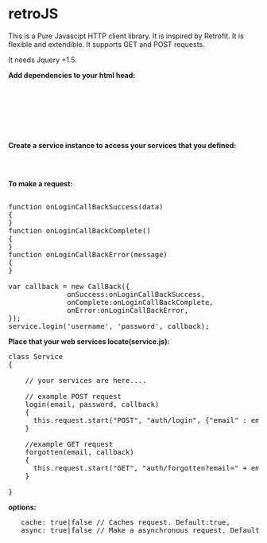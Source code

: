 # retroJS

This is a Pure Javascipt HTTP client library. It is inspired by Retrofit. It is flexible and extendible. It supports GET and POST requests.

It needs Jquery +1.5.

<b>Add dependencies to your html head: </b>
<pre>
<script src="https://ajax.googleapis.com/ajax/libs/jquery/3.2.1/jquery.min.js"></script>
<script type="text/javascript" src="callback.js"></script>
<script type="text/javascript" src="service.js"></script>
</pre>

<b>Create a service instance to access your services that you defined: </b>

<pre>
<script>
   var service = new Service("your web service url");
</script>
</pre>

<b>To make a request: </b>

<pre>

function onLoginCallBackSuccess(data)
{ 
}
function onLoginCallBackComplete()
{ 
}
function onLoginCallBackError(message)
{ 
}

var callback = new CallBack({
              onSuccess:onLoginCallBackSuccess,
              onComplete:onLoginCallBackComplete,
              onError:onLoginCallBackError,
});
service.login('username', 'password', callback);
</pre>

<b>Place that your web services locate(service.js): </b>
<pre>
class Service
{

    // your services are here....
    
    // example POST request
    login(email, password, callback)
    {
      this.request.start("POST", "auth/login", {"email" : email, "password" : password, "password" : password }, callback, {});
    }

    //example GET request
    forgotten(email, callback)
    {
      this.request.start("GET", "auth/forgotten?email=" + email , "", callback, {}); // last parameter is options
    }

}
</pre>

<b>options:</b>
<pre>
   cache: true|false // Caches request. Default:true,
   async: true|false // Make a asynchronous request. Default:true,
</pre>

